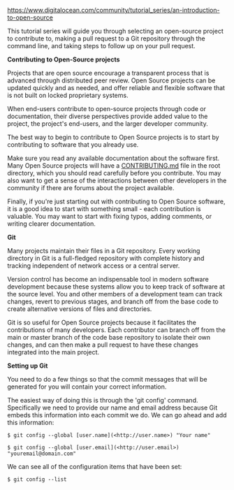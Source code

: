 https://www.digitalocean.com/community/tutorial_series/an-introduction-to-open-source

This tutorial series will guide you through selecting an open-source project to contribute to, making a pull request to a Git repository through the command line, and taking steps to follow up on your pull request.

**Contributing to Open-Source projects**

Projects that are open source encourage a transparent process that is advanced through distributed peer review. Open Source projects can be updated quickly and as needed, and offer reliable and flexible software that is not built on locked proprietary systems.

When end-users contribute to open-source projects through code or documentation, their diverse perspectives provide added value to the project, the project's end-users, and the larger developer community.

The best way to begin to contribute to Open Source projects is to start by contributing to software that you already use.

Make sure you read any available documentation about the software first. Many Open Source projects will have a [CONTRIBUTING.md](http://contributing.md) file in the root directory, which you should read carefully before you contribute. You may also want to get a sense of the interactions between other developers in the community if there are forums about the project available.

Finally, if you're just starting out with contributing to Open Source software, it is a good idea to start with something small - each contribution is valuable. You may want to start with fixing typos, adding comments, or writing clearer documentation.

**Git**

Many projects maintain their files in a Git repository. Every working directory in Git is a full-fledged repository with complete history and tracking independent of network access or a central server.

Version control has become an indispensable tool in modern software development because these systems allow you to keep track of software at the source level. You and other members of a development team can track changes, revert to previous stages, and branch off from the base code to create alternative versions of files and directories.

Git is so useful for Open Source projects because it facilitates the contributions of many developers. Each contributor can branch off from the main or master branch of the code base repository to isolate their own changes, and can then make a pull request to have these changes integrated into the main project.

**Setting up Git**

You need to do a few things so that the commit messages that will be generated for you will contain your correct information.

The easiest way of doing this is through the 'git config' command. Specifically we need to provide our name and email address because Git embeds this information into each commit we do. We can go ahead and add this information:

`$ git config --global [user.name](<http://user.name>) "Your name"`

`$ git config --global [user.email](<http://user.email>) "youremail@domain.com"`

We can see all of the configuration items that have been set:

`$ git config --list`

